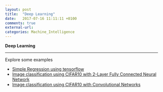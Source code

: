 ```yaml
---
layout: post
title:  "Deep Learning"
date:   2017-07-16 11:11:11 +0100
comments: true
external-url:
categories: Machine_Intelligence
---
```


**Deep Learning**

---


Explore some examples 


* [Simple Regression using tensorflow](https://github.com/NelsonBilber/dp.tensorflow.regression) <br/>
* [Image classification using CIFAR10 with 2-Layer Fully Connected Neural Network ](https://github.com/NelsonBilber/dp.cifar10.2-LayerFullyConnectedNeuralNetwork) <br/>
* [ Image classification using CIFAR10 with Convolutional Networks ](https://github.com/NelsonBilber/dp.cifar10.using.CNN-s) <br/>	